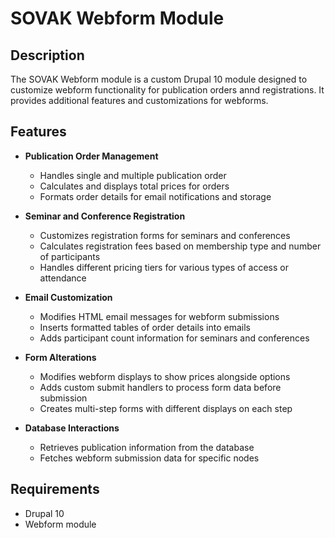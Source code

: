 # SOVAK Webform Module

## Description
The SOVAK Webform module is a custom Drupal 10 module designed to customize webform functionality for publication orders annd registrations. It provides additional features and customizations for webforms.

## Features
- **Publication Order Management**
  - Handles single and multiple publication order
  - Calculates and displays total prices for orders
  - Formats order details for email notifications and storage

- **Seminar and Conference Registration**
  - Customizes registration forms for seminars and conferences
  - Calculates registration fees based on membership type and number of participants
  - Handles different pricing tiers for various types of access or attendance

- **Email Customization**
  - Modifies HTML email messages for webform submissions
  - Inserts formatted tables of order details into emails
  - Adds participant count information for seminars and conferences

- **Form Alterations**
  - Modifies webform displays to show prices alongside options
  - Adds custom submit handlers to process form data before submission
  - Creates multi-step forms with different displays on each step

- **Database Interactions**
  - Retrieves publication information from the database
  - Fetches webform submission data for specific nodes

## Requirements
- Drupal 10
- Webform module
